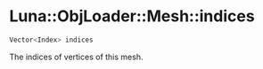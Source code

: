 # Luna::ObjLoader::Mesh::indices

```c++
Vector<Index> indices
```

The indices of vertices of this mesh. 

